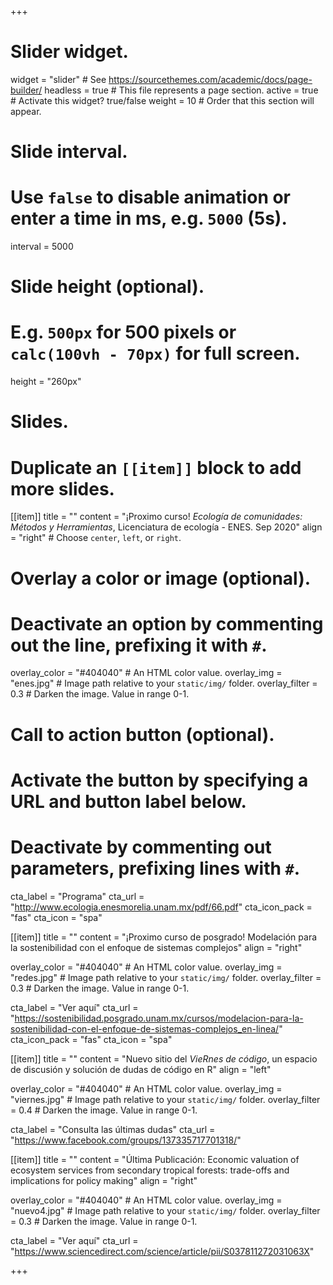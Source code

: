 +++
# Slider widget.
widget = "slider"  # See https://sourcethemes.com/academic/docs/page-builder/
headless = true  # This file represents a page section.
active = true  # Activate this widget? true/false
weight = 10  # Order that this section will appear.

# Slide interval.
# Use `false` to disable animation or enter a time in ms, e.g. `5000` (5s).
interval = 5000

# Slide height (optional).
# E.g. `500px` for 500 pixels or `calc(100vh - 70px)` for full screen.
height = "260px"

# Slides.
# Duplicate an `[[item]]` block to add more slides.
[[item]]
  title = ""
  content = "¡Proximo curso! *Ecología de comunidades: Métodos y Herramientas*, Licenciatura de ecología - ENES. Sep 2020"
  align = "right"  # Choose `center`, `left`, or `right`.

  # Overlay a color or image (optional).
  #   Deactivate an option by commenting out the line, prefixing it with `#`.
  overlay_color = "#404040"  # An HTML color value.
  overlay_img = "enes.jpg"  # Image path relative to your `static/img/` folder.
  overlay_filter = 0.3  # Darken the image. Value in range 0-1.

  # Call to action button (optional).
  #   Activate the button by specifying a URL and button label below.
  #   Deactivate by commenting out parameters, prefixing lines with `#`.
  cta_label = "Programa"
  cta_url = "http://www.ecologia.enesmorelia.unam.mx/pdf/66.pdf"
  cta_icon_pack = "fas"
  cta_icon = "spa"

[[item]]
  title = ""
  content = "¡Proximo curso de posgrado! Modelación para la sostenibilidad con el enfoque de sistemas complejos"
  align = "right"

  overlay_color = "#404040"  # An HTML color value.
  overlay_img = "redes.jpg"  # Image path relative to your `static/img/` folder.
  overlay_filter = 0.3  # Darken the image. Value in range 0-1.

  cta_label = "Ver aquí"
  cta_url = "https://sostenibilidad.posgrado.unam.mx/cursos/modelacion-para-la-sostenibilidad-con-el-enfoque-de-sistemas-complejos_en-linea/"
  cta_icon_pack = "fas"
  cta_icon = "spa"

[[item]]
  title = ""
  content = "Nuevo sitio del *VieRnes de código*, un espacio de discusión y solución de dudas de código en R"
  align = "left"

  overlay_color = "#404040"  # An HTML color value.
  overlay_img = "viernes.jpg"  # Image path relative to your `static/img/` folder.
  overlay_filter = 0.4  # Darken the image. Value in range 0-1.
  
  cta_label = "Consulta las últimas dudas"
  cta_url = "https://www.facebook.com/groups/137335717701318/"

[[item]]
  title = ""
  content = "Última Publicación: Economic valuation of ecosystem services from secondary tropical forests: trade-offs and implications for policy making"
  align = "right"

  overlay_color = "#404040"  # An HTML color value.
  overlay_img = "nuevo4.jpg"  # Image path relative to your `static/img/` folder.
  overlay_filter = 0.3  # Darken the image. Value in range 0-1.

  cta_label = "Ver aquí"
  cta_url = "https://www.sciencedirect.com/science/article/pii/S037811272031063X"

+++
